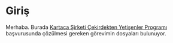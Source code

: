 # Giriş
Merhaba. Burada [Kartaca Şirketi Çekirdekten Yetişenler Programı](https://kartaca.com/cekirdekten-yetisenler-programi/) başvurusunda çözülmesi gereken görevimin dosyaları bulunuyor.
